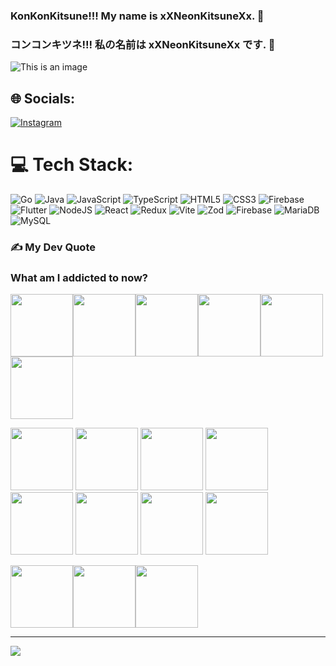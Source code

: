 ### KonKonKitsune!!! My name is xXNeonKitsuneXx. 👋
### コンコンキツネ!!! 私の名前は xXNeonKitsuneXx です. 👋
![This is an image](https://i.pinimg.com/originals/d9/31/ed/d931ed452892ff82b978d225c10cf628.gif)


## 🌐 Socials:
[![Instagram](https://img.shields.io/badge/Instagram-%23E4405F.svg?logo=Instagram&logoColor=white)](https://instagram.com/kitsune_ne_cs) 

# 💻 Tech Stack:
![Go](https://img.shields.io/badge/go-%2300ADD8.svg?style=for-the-badge&logo=go&logoColor=white) ![Java](https://img.shields.io/badge/java-%23ED8B00.svg?style=for-the-badge&logo=openjdk&logoColor=white) ![JavaScript](https://img.shields.io/badge/javascript-%23323330.svg?style=for-the-badge&logo=javascript&logoColor=%23F7DF1E) ![TypeScript](https://img.shields.io/badge/typescript-%23007ACC.svg?style=for-the-badge&logo=typescript&logoColor=white) ![HTML5](https://img.shields.io/badge/html5-%23E34F26.svg?style=for-the-badge&logo=html5&logoColor=white) ![CSS3](https://img.shields.io/badge/css3-%231572B6.svg?style=for-the-badge&logo=css3&logoColor=white) ![Firebase](https://img.shields.io/badge/firebase-%23039BE5.svg?style=for-the-badge&logo=firebase) ![Flutter](https://img.shields.io/badge/Flutter-%2302569B.svg?style=for-the-badge&logo=Flutter&logoColor=white) ![NodeJS](https://img.shields.io/badge/node.js-6DA55F?style=for-the-badge&logo=node.js&logoColor=white) ![React](https://img.shields.io/badge/react-%2320232a.svg?style=for-the-badge&logo=react&logoColor=%2361DAFB) ![Redux](https://img.shields.io/badge/redux-%23593d88.svg?style=for-the-badge&logo=redux&logoColor=white) ![Vite](https://img.shields.io/badge/vite-%23646CFF.svg?style=for-the-badge&logo=vite&logoColor=white) ![Zod](https://img.shields.io/badge/zod-%233068b7.svg?style=for-the-badge&logo=zod&logoColor=white) ![Firebase](https://img.shields.io/badge/firebase-a08021?style=for-the-badge&logo=firebase&logoColor=ffcd34) ![MariaDB](https://img.shields.io/badge/MariaDB-003545?style=for-the-badge&logo=mariadb&logoColor=white) ![MySQL](https://img.shields.io/badge/mysql-4479A1.svg?style=for-the-badge&logo=mysql&logoColor=white)

### ✍️ My Dev Quote


### What am I addicted to now?
<img src='https://media.tenor.com/R9S4UicLWJoAAAAi/umamusumeprettyderby.gif' style="height: 100px;"/><img src='https://media.tenor.com/IypCYsnf57UAAAAi/umamusumeprettyderby.gif' style="height: 100px;"/><img src='https://media.tenor.com/crJtlytd7jUAAAAi/umamusumeprettyderby.gif' style="height: 100px;"/><img src='https://media.tenor.com/-fwtVPfmoG0AAAAi/umamusumeprettyderby.gif' style="height: 100px;"/><img src='https://media.tenor.com/aNLiNygCahQAAAAi/umamusumeprettyderby.gif' style="height: 100px;"/><img src='https://media.tenor.com/4whZtEcSheMAAAAi/umamusumeprettyderby.gif' style="height: 100px;"/>

<img src='https://media.tenor.com/x45JcAYee1EAAAAi/umamusumeprettyderby.gif' style="height: 100px;"/>
<img src='https://media.tenor.com/lwlECx3uwxoAAAAi/%E3%82%A6%E3%83%9E%E5%A8%98-%E3%82%B7%E3%83%B3%E3%83%9C%E3%83%AA%E3%83%AB%E3%83%89%E3%83%AB%E3%83%95.gif' style="height: 100px;"/>
<img src='https://media.tenor.com/rQTNOZSVHsYAAAAi/umamusumeprettyderby.gif' style="height: 100px;"/>

<img src='https://media.tenor.com/GFPutszbDoMAAAAi/umamusumeprettyderby.gif' style="height: 100px;"/>
<img src='https://media.tenor.com/dZWFeOj-uCoAAAAi/umamusumeprettyderby.gif' style="height: 100px;"/>
<img src='https://media.tenor.com/eZTUzNHlsg8AAAAi/umamusumeprettyderby.gif' style="height: 100px;"/>


<img src='https://media.tenor.com/jBNIUaIC13wAAAAi/umamusumeprettyderby.gif' style="height: 100px;"/>
<img src='https://media.tenor.com/L-ttuVhKC_0AAAAi/umamusumeprettyderby.gif' style="height: 100px;"/>



<img src='https://media.tenor.com/rKW9jfl4cOQAAAAi/seseren-umamusume.gif' style="height: 100px;"/><img src='https://media.tenor.com/AKArRcaZBMYAAAAi/seseren-umamusume.gif' style="height: 100px;"/><img src='https://media.tenor.com/ZB6aVVkPtEEAAAAi/seseren-umamusume.gif' style="height: 100px;"/>

---
[![](https://visitcount.itsvg.in/api?id=xXNeonKitsuneXx&icon=5&color=1)](https://visitcount.itsvg.in)

<!-- Proudly created with GPRM ( https://gprm.itsvg.in ) -->

